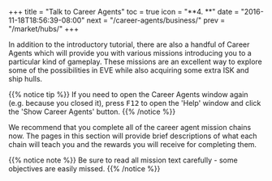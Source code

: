 +++ title = "Talk to Career Agents" toc = true icon = "**4. **" date = "2016-11-18T18:56:39-08:00" next = "/career-agents/business/" prev = "/market/hubs/" +++

In addition to the introductory tutorial, there are also a handful of Career Agents which will provide you with various missions introducing you to a particular kind of gameplay. These missions are an excellent way to explore some of the possibilities in EVE while also acquiring some extra ISK and ship hulls.

{{% notice tip %}} If you need to open the Career Agents window again (e.g. because you closed it), press <kbd>F12</kbd> to open the 'Help' window and click the 'Show Career Agents' button. {{% /notice %}}

We recommend that you complete all of the career agent mission chains now. The pages in this section will provide brief descriptions of what each chain will teach you and the rewards you will receive for completing them.

{{% notice note %}} Be sure to read all mission text carefully - some objectives are easily missed. {{% /notice %}}